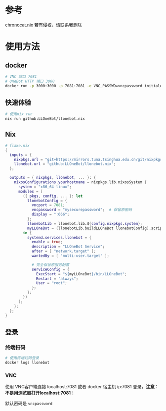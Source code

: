 # 参考

[chronocat.nix](https://github.com/Anillc/chronocat.nix) 若有侵权，请联系我删除


# 使用方法

## docker

```bash
# VNC 端口 7081
# OneBot HTTP 端口 3000
docker run -p 3000:3000 -p 7081:7081 -e VNC_PASSWD=vncpassword initialencounter/llonebot:latest
```

## 快速体验

```bash
# 使用nix run
nix run github:LLOneBot/llonebot.nix
```

## Nix

```nix
# flake.nix
{
  inputs = {
    nixpkgs.url = "git+https://mirrors.tuna.tsinghua.edu.cn/git/nixpkgs.git/?ref=nixos-unstable";
    llonebot.url = "github:LLOneBot/llonebot.nix";
  };

  outputs = { nixpkgs, llonebot, ... }: {
    nixosConfigurations.yourhostname = nixpkgs.lib.nixosSystem {
      system = "x86_64-linux";
      modules = [
        ({ pkgs, config, ... }: let
          llonebotConfig = {
            vncport = 7081;
            vncpassword = "mysecurepassword";  # 保留原密码
            display = ":666";
          };
          llonebotLib = llonebot.lib.${config.nixpkgs.system};
          myLLOneBot = (llonebotLib.buildLLOneBot llonebotConfig).script;
        in {
          systemd.services.llonebot = {
            enable = true;
            description = "LLOneBot Service";
            after = [ "network.target" ];
            wantedBy = [ "multi-user.target" ];

            # 完全保留原服务配置
            serviceConfig = {
              ExecStart = "${myLLOneBot}/bin/LLOneBot";
              Restart = "always";
              User = "root";
            };
          };
        })
      ];
    };
  };
}
```

## 登录
### 终端扫码

```bash
# 使用终端扫码登录
docker logs llonebot
```

### VNC

使用 VNC客户端连接 localhost:7081 或者 docker 宿主机 ip:7081 登录，**注意：不是用浏览器打开localhost:7081**！

默认密码是 `vncpassword`
